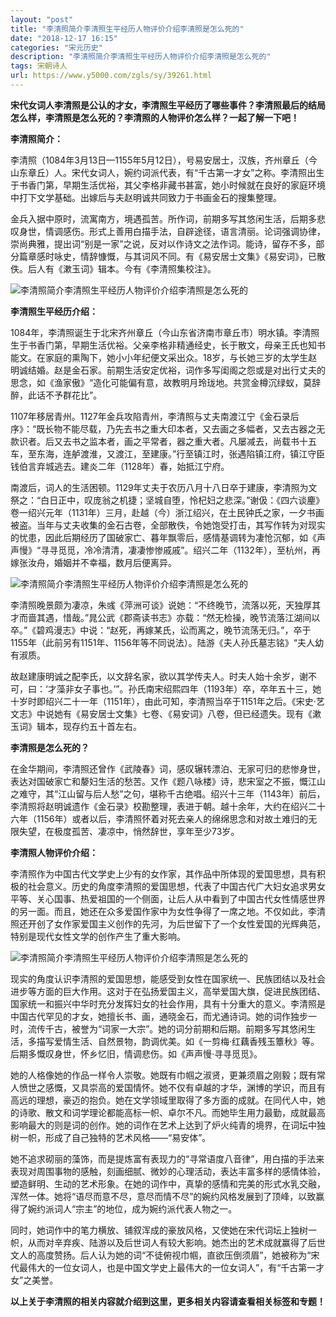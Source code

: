 ```yaml
---
layout: "post"
title: "李清照简介李清照生平经历人物评价介绍李清照是怎么死的"
date: "2018-12-17 16:15"
categories: "宋元历史"
description: "李清照简介李清照生平经历人物评价介绍李清照是怎么死的"
tags: 宋朝诗人
url: https://www.y5000.com/zgls/sy/39261.html
---
```






**宋代女词人李清照是公认的才女，李清照生平经历了哪些事件？李清照最后的结局怎么样，李清照是怎么死的？李清照的人物评价怎么样？一起了解一下吧！**  

 **李清照简介：**

李清照（1084年3月13日—1155年5月12日），号易安居士，汉族，齐州章丘（今山东章丘）人。宋代女词人，婉约词派代表，有“千古第一才女”之称。李清照出生于书香门第，早期生活优裕，其父李格非藏书甚富，她小时候就在良好的家庭环境中打下文学基础。出嫁后与夫赵明诚共同致力于书画金石的搜集整理。

金兵入据中原时，流寓南方，境遇孤苦。所作词，前期多写其悠闲生活，后期多悲叹身世，情调感伤。形式上善用白描手法，自辟途径，语言清丽。论词强调协律，崇尚典雅，提出词“别是一家”之说，反对以作诗文之法作词。能诗，留存不多，部分篇章感时咏史，情辞慷慨，与其词风不同。有《易安居士文集》《易安词》，已散佚。后人有《漱玉词》辑本。今有《李清照集校注》。

![李清照简介李清照生平经历人物评价介绍李清照是怎么死的](https://img.y5000.com/uploads/allimg/181225/647c5915c0a45f9c8ae3e3786609d4e7.jpg)

 **李清照生平经历介绍：**

1084年，李清照诞生于北宋齐州章丘（今山东省济南市章丘市）明水镇。李清照生于书香门第，早期生活优裕。父亲李格非精通经史，长于散文，母亲王氏也知书能文。在家庭的熏陶下，她小小年纪便文采出众。18岁，与长她三岁的太学生赵明诚结婚。赵是金石家。前期生活安定优裕，词作多写闺阁之怨或是对出行丈夫的思念，如《渔家傲》“造化可能偏有意，故教明月玲珑地。共赏金樽沉绿蚁，莫辞醉，此话不予群花比”。

1107年移居青州。1127年金兵攻陷青州，李清照与丈夫南渡江宁《金石录后序》：“既长物不能尽载，乃先去书之重大印本者，又去画之多幅者，又去古器之无款识者。后又去书之监本者，画之平常者，器之重大者。凡屡减去，尚载书十五车，至东海，连舻渡淮，又渡江，至建康。”行至镇江时，张遇陷镇江府，镇江守臣钱伯言弃城逃去。建炎二年（1128年）春，始抵江宁府。

南渡后，词人的生活困顿。1129年丈夫于农历八月十八日卒于建康，李清照为文祭之：“白日正中，叹庞翁之机捷；坚城自堕，怜杞妇之悲深。”谢伋：《四六谈麈》卷一绍兴元年（1131年）三月，赴越（今）浙江绍兴，在土民钟氏之家，一夕书画被盗。当年与丈夫收集的金石古卷，全部散佚，令她饱受打击，其写作转为对现实的忧患，因此后期经历了国破家亡、暮年飘零后，感情基调转为凄怆沉郁，如《声声慢》“寻寻觅觅，冷冷清清，凄凄惨惨戚戚”。绍兴二年（1132年），至杭州，再嫁张汝舟，婚姻并不幸福，数月后便离异。

![李清照简介李清照生平经历人物评价介绍李清照是怎么死的](https://img.y5000.com/uploads/allimg/181225/f1bbc1a20d843dcd88a9cf9184042c4f.jpg)

李清照晚景颇为凄凉，朱彧《萍洲可谈》说她：“不终晚节，流落以死，天独厚其才而啬其遇，惜哉。”晁公武《郡斋读书志》亦载：“然无检操，晚节流落江湖间以卒。”《碧鸡漫志》中说：“赵死，再嫁某氏，讼而离之，晚节流荡无归。”，卒于1155年（此前另有1151年、1156年等不同说法）。陆游《夫人孙氏墓志铭》“夫人幼有淑质。

故赵建康明诚之配李氏，以文辞名家，欲以其学传夫人。时夫人始十余岁，谢不可，曰：‘才藻非女子事也。’”。孙氏南宋绍熙四年（1193年）卒，卒年五十三，她十岁时即绍兴二十一年（1151年），由此可知，李清照当卒于1151年之后。《宋史·艺文志》中说她有《易安居士文集》七卷、《易安词》八卷，但已经遗失。现有《漱玉词》辑本，现存约五十首左右。

 **李清照是怎么死的？**

在金华期间，李清照还曾作《武陵春》词，感叹辗转漂泊、无家可归的悲惨身世，表达对国破家亡和嫠妇生活的愁苦。又作《题八咏楼》诗，悲宋室之不振，慨江山之难守，其“江山留与后人愁”之句，堪称千古绝唱。绍兴十三年（1143年）前后，李清照将赵明诚遗作《金石录》校勘整理，表进于朝。越十余年，大约在绍兴二十六年（1156年）或者以后，李清照怀着对死去亲人的绵绵思念和对故土难归的无限失望，在极度孤苦、凄凉中，悄然辞世，享年至少73岁。

 **李清照人物评价介绍：**

李清照作为中国古代文学史上少有的女作家，其作品中所体现的爱国思想，具有积极的社会意义。历史的角度李清照的爱国思想，代表了中国古代广大妇女追求男女平等、关心国事、热爱祖国的一个侧面，让后人从中看到了中国古代女性情感世界的另一面。而且，她还在众多爱国作家中为女性争得了一席之地。不仅如此，李清照还开创了女作家爱国主义创作的先河，为后世留下了一个女性爱国的光辉典范，特别是现代女性文学的创作产生了重大影响。

![李清照简介李清照生平经历人物评价介绍李清照是怎么死的](https://img.y5000.com/uploads/allimg/181225/891bbc23ca9af29def2d120171ad9ff1.jpg)

现实的角度认识李清照的爱国思想，能感受到女性在国家统一、民族团结以及社会进步等方面的巨大作用。这对于在弘扬爱国主义，高举爱国大旗，促进民族团结、国家统一和振兴中华时充分发挥妇女的社会作用，具有十分重大的意义。李清照是中国古代罕见的才女，她擅长书、画，通晓金石，而尤通诗词。她的词作独步一时，流传千古，被誉为“词家一大宗”。她的词分前期和后期。前期多写其悠闲生活，多描写爱情生活、自然景物，韵调优美。如《一剪梅·红藕香残玉簟秋》等。后期多慨叹身世，怀乡忆旧，情调悲伤。如《声声慢·寻寻觅觅》。

她的人格像她的作品一样令人崇敬。她既有巾帼之淑贤，更兼须眉之刚毅；既有常人愤世之感慨，又具崇高的爱国情怀。她不仅有卓越的才华，渊博的学识，而且有高远的理想，豪迈的抱负。她在文学领域里取得了多方面的成就。在同代人中，她的诗歌、散文和词学理论都能高标一帜、卓尔不凡。而她毕生用力最勤，成就最高影响最大的则是词的创作。她的词作在艺术上达到了炉火纯青的境界，在词坛中独树一帜，形成了自己独特的艺术风格——“易安体”。

她不追求砌丽的藻饰，而是提炼富有表现力的“寻常语度八音律”，用白描的手法来表现对周围事物的感触，刻画细腻、微妙的心理活动，表达丰富多样的感情体验，塑造鲜明、生动的艺术形象。在她的词作中，真挚的感情和完美的形式水乳交融，浑然一体。她将“语尽而意不尽，意尽而情不尽”的婉约风格发展到了顶峰，以致赢得了婉约派词人“宗主”的地位，成为婉约派代表人物之一。

同时，她词作中的笔力横放、铺叙浑成的豪放风格，又使她在宋代词坛上独树一帜，从而对辛弃疾、陆游以及后世词人有较大影响。她杰出的艺术成就赢得了后世文人的高度赞扬。后人认为她的词“不徒俯视巾帼，直欲压倒须眉”，她被称为“宋代最伟大的一位女词人，也是中国文学史上最伟大的一位女词人”，有“千古第一才女”之美誉。

 **以上关于李清照的相关内容就介绍到这里，更多相关内容请查看相关标签和专题！**
